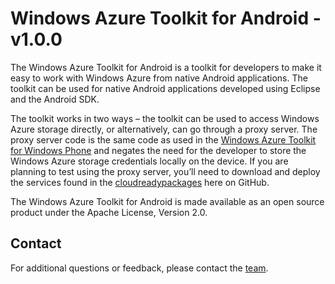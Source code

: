 Windows Azure Toolkit for Android - v1.0.0
===

The Windows Azure Toolkit for Android is a toolkit for developers to make it easy to work with Windows Azure from native Android applications.  The toolkit can be used for native Android applications developed using Eclipse and the Android SDK.

The toolkit works in two ways – the toolkit can be used to access Windows Azure storage directly, or alternatively, can go through a proxy server.  The proxy server code is the same code as used in the [Windows Azure Toolkit for Windows Phone](http://watwp.codeplex.com) and negates the need for the developer to store the Windows Azure storage credentials locally on the device.  If you are planning to test using the proxy server, you’ll need to download and deploy the services found in the [cloudreadypackages](https://github.com/WindowsAzure-Toolkits/wa-toolkit-cloudreadypackages) here on GitHub.  

The Windows Azure Toolkit for Android is made available as an open source product under the Apache License, Version 2.0.  

## Contact

For additional questions or feedback, please contact the [team](mailto:wwegner@microsoft.com).